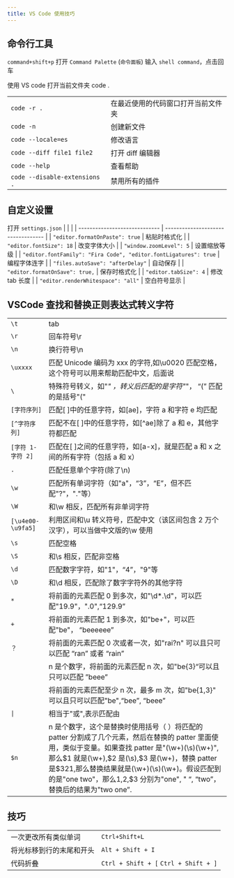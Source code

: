 ```yaml
---
title: VS Code 使用技巧
---
```


## 命令行工具

`command+shift+p` 打开 `Command Palette` (`命令面板`) 输入 `shell command`，点击回车

使用 VS code 打开当前文件夹 code .

|                               |                                    |
| ----------------------------- | ---------------------------------- |
| `code -r .`                   | 在最近使用的代码窗口打开当前文件夹 |
| `code -n`                     | 创建新文件                         |
| `code --locale=es`            | 修改语言                           |
| `code --diff file1 file2`     | 打开 diff 编辑器                   |
| `code --help`                 | 查看帮助                           |
| `code --disable-extensions .` | 禁用所有的插件                     |

## 自定义设置

打开 `settings.json`
| | |
| ----------------------------- | ---------------------------------- |
| `"editor.formatOnPaste": true` | 粘贴时格式化 |
| `"editor.fontSize": 18` | 改变字体大小 |
| `"window.zoomLevel": 5` | 设置缩放等级 |
| `"editor.fontFamily": "Fira Code", "editor.fontLigatures": true` | 编程字体连字 |
| `"files.autoSave": "afterDelay"` | 自动保存 |
| `"editor.formatOnSave": true,` | 保存时格式化 |
| `"editor.tabSize": 4` | 修改 tab 长度 |
| `"editor.renderWhitespace": "all"` | 空白符号显示 |

## VSCode 查找和替换正则表达式转义字符

|                   |                                                                                                                                                                                                                                                                                                                                         |
| ----------------- | --------------------------------------------------------------------------------------------------------------------------------------------------------------------------------------------------------------------------------------------------------------------------------------------------------------------------------------- |
| `\t`              | tab                                                                                                                                                                                                                                                                                                                                     |
| `\r`              | 回车符号\r                                                                                                                                                                                                                                                                                                                              |
| `\n`              | 换行符号\n                                                                                                                                                                                                                                                                                                                              |
| `\uxxxx`          | 匹配 Unicode 编码为 xxx 的字符,如\u0020 匹配空格，这个符号可以用来帮助匹配中文，后面说                                                                                                                                                                                                                                                  |
| `\`               | 特殊符号转义，如"_" ，转义后匹配的是字符"_"， “(” 匹配的是括号"("                                                                                                                                                                                                                                                                       |
| `[字符序列]`      | 匹配[ ]中的任意字符，如[ae]，字符 a 和字符 e 均匹配                                                                                                                                                                                                                                                                                     |
| `[^字符序列]`     | 匹配不在[ ]中的任意字符，如[^ae]除了 a 和 e，其他字符都匹配                                                                                                                                                                                                                                                                             |
| `[字符 1-字符 2]` | 匹配在[ ]之间的任意字符，如[a-x]，就是匹配 a 和 x 之间的所有字符（包括 a 和 x）                                                                                                                                                                                                                                                         |
| `.`               | 匹配任意单个字符(除了\n)                                                                                                                                                                                                                                                                                                                |
| `\w`              | 匹配所有单词字符（如"a"，“3”，“E”，但不匹配"?"，"."等）                                                                                                                                                                                                                                                                                 |
| `\W`              | 和\w 相反，匹配所有非单词字符                                                                                                                                                                                                                                                                                                           |
| `[\u4e00-\u9fa5]` | 利用区间和\u 转义符号，匹配中文（该区间包含 2 万个汉字），可以当做中文版的\w 使用                                                                                                                                                                                                                                                       |
| `\s`              | 匹配空格                                                                                                                                                                                                                                                                                                                                |
| `\S`              | 和\s 相反，匹配非空格                                                                                                                                                                                                                                                                                                                   |
| `\d`              | 匹配数字字符，如"1"，“4”，"9"等                                                                                                                                                                                                                                                                                                         |
| `\D`              | 和\d 相反，匹配除了数字字符外的其他字符                                                                                                                                                                                                                                                                                                 |
| `*`               | 将前面的元素匹配 0 到多次，如"\d\*.\d"，可以匹配"19.9"，".0",“129.9”                                                                                                                                                                                                                                                                    |
| `+`               | 将前面的元素匹配 1 到多次，如"be+"，可以匹配"be"， “beeeeee”                                                                                                                                                                                                                                                                            |
| `？`              | 将前面的元素匹配 0 次或者一次，如"rai?n" 可以且只可以匹配 “ran” 或者 “rain”                                                                                                                                                                                                                                                             |
|                   | n 是个数字，将前面的元素匹配 n 次，如"be{3}“可以且只可以匹配 ”beee”                                                                                                                                                                                                                                                                     |
|                   | 将前面的元素匹配至少 n 次，最多 m 次，如"be{1,3}" 可以且只可以匹配"be",“bee”, “beee”                                                                                                                                                                                                                                                    |
| `\|`              | 相当于"或",表示匹配由                                                                                                                                                                                                                                                                                                                   |
| `$n`              | n 是个数字，这个是替换时使用括号（ ）将匹配的 patter 分割成了几个元素，然后在替换的 patter 里面使用，类似于变量。如果查找 patter 是"(\w+)(\s)(\w+)",那么$1 就是(\w+),$2 是(\s),$3 是(\w+)，替换 patter 是$3$2$1,那么替换结果就是(\w+)(\s)(\w+)。假设匹配到的是"one two"，那么$1,$2,$3 分别为"one", " “, “two”，替换后的结果为"two one”. |

## 技巧

|                          |                                       |
| ------------------------ | ------------------------------------- |
| 一次更改所有类似单词     | `Ctrl+Shift+L`                        |
| 将光标移到行的末尾和开头 | `Alt + Shift + I`                     |
| 代码折叠                 | `Ctrl + Shift + [` `Ctrl + Shift + ]` |
